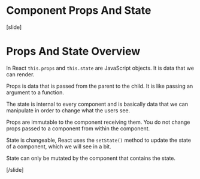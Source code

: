 # Component Props And State

[slide]

# Props And State Overview

In React `this.props` and `this.state` are JavaScript objects. It is data that we can render.

Props is data that is passed from the parent to the child. It is like passing an argument to a function.

The state is internal to every component and is basically data that we can manipulate in order to change what the users see.

Props are immutable to the component receiving them. You do not change props passed to a component from within the component.

State is changeable, React uses the `setState()` method to update the state of a component, which we will see in a bit. 

State can only be mutated by the component that contains the state.

[/slide]

